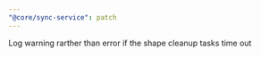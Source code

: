 ```yaml
---
"@core/sync-service": patch
---
```


Log warning rarther than error if the shape cleanup tasks time out
